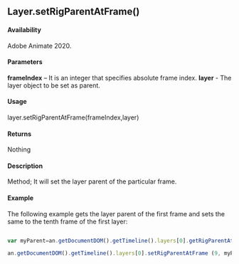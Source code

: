 ## Layer.setRigParentAtFrame()

#### Availability

Adobe Animate 2020.

#### Parameters

**frameIndex** – It is an integer that specifies absolute frame index.
**layer** - The layer object to be set as parent.

#### Usage

 layer.setRigParentAtFrame(frameIndex,layer) 
 
#### Returns

Nothing

#### Description

Method; It will set the layer parent of the particular frame.

#### Example

The following example gets the layer parent of the first frame and sets the same to the tenth frame of the first layer:

```javascript

var myParent=an.getDocumentDOM().getTimeline().layers[0].getRigParentAtFrame (0);

an.getDocumentDOM().getTimeline().layers[0].setRigParentAtFrame (9, myParent);


```